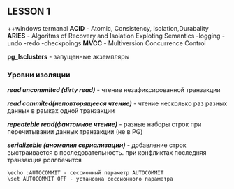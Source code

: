 ## LESSON 1


++windows termanal
**ACID** - Atomic, Consistency, Isolation,Durabality
**ARIES** - Algoritms of Recovery and Isolation Exploting Semantics
-logging
-undo
-redo
-checkpoings
**MVCC** - Multiversion Concurrence Control

**pg_lsclusters** - запущенные экземпляры 

### Уровни изоляции

***read uncommited (dirty read)*** - чтение незафиксированной транзакции

***read commited(неповторящееся чтение)*** - чтение несколько раз разных данных в рамках одной транзакции

***repeateble read(фантомное чтение)*** - разные наборы строк при перечитывании данных транзакции (не в PG)

***serializeble (аномалия сериализации)*** - добавление строк выстраивается в последовательность. при конфликтах последняя транзакция роллбечится


```
\echo :AUTOCOMMIT - сессионный параметр AUTOCOMMIT
\set AUTOCOMMIT OFF - установка сессионного параметра
```
